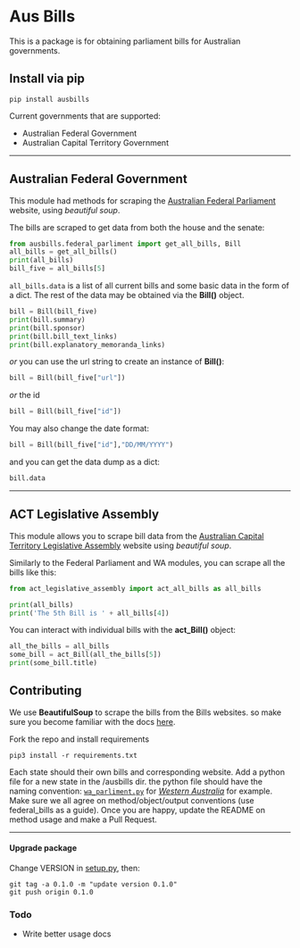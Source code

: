 # Aus Bills

This is a package is for obtaining parliament bills for Australian governments.

## Install via pip

```
pip install ausbills
```

Current governments that are supported:

- Australian Federal Government
- Australian Capital Territory Government

---

## Australian Federal Government

This module had methods for scraping the [Australian Federal Parliament](https://www.aph.gov.au/Parliamentary_Business/Bills_Legislation/Bills_Lists/Details_page?blsId=legislation%2fbillslst%2fbillslst_c203aa1c-1876-41a8-bc76-1de328bdb726) website, using _beautiful soup_.

The bills are scraped to get data from both the house and the senate:

```python
from ausbills.federal_parliment import get_all_bills, Bill
all_bills = get_all_bills()
print(all_bills)
bill_five = all_bills[5]
```

`all_bills.data` is a list of all current bills and some basic data in the form of a dict. The rest of the data may be obtained via the **Bill()** object.

```python
bill = Bill(bill_five)
print(bill.summary)
print(bill.sponsor)
print(bill.bill_text_links)
print(bill.explanatory_memoranda_links)
```

_or_ you can use the url string to create an instance of **Bill()**:

```python
bill = Bill(bill_five["url"])
```

_or_ the id

```python
bill = Bill(bill_five["id"])
```

You may also change the date format:

```python
bill = Bill(bill_five["id"],"DD/MM/YYYY")
```

and you can get the data dump as a dict:

```python
bill.data
```

---

## ACT Legislative Assembly

This module allows you to scrape bill data from the [Australian Capital Territory Legislative Assembly](https://www.parliament.act.gov.au/parliamentary-business/in-the-chamber/bills/summary_of_bills) website using _beautiful soup_.

Similarly to the Federal Parliament and WA modules, you can scrape all the bills like this:

```python
from act_legislative_assembly import act_all_bills as all_bills

print(all_bills)
print('The 5th Bill is ' + all_bills[4])
```

You can interact with individual bills with the **act_Bill()** object:
```python
all_the_bills = all_bills
some_bill = act_Bill(all_the_bills[5])
print(some_bill.title)
```

## Contributing

We use **BeautifulSoup** to scrape the bills from the Bills websites. so make sure you become familiar with the docs [here](https://www.crummy.com/software/BeautifulSoup/bs4/doc/).

Fork the repo and install requirements

```
pip3 install -r requirements.txt
```

Each state should their own bills and corresponding website. Add a python file for a new state in the /ausbills dir. the python file should have the naming convention: [`wa_parliment.py`](ausbills/wa_parliment.py) for [_Western Australia_](https://www.parliament.wa.gov.au/parliament/bills.nsf/screenWebCurrentBills) for example. Make sure we all agree on method/object/output conventions (use federal_bills as a guide). Once you are happy, update the README on method usage and make a Pull Request.

---

#### Upgrade package

Change VERSION in [setup.py](setup.py), then:

```
git tag -a 0.1.0 -m "update version 0.1.0"
git push origin 0.1.0
```



### Todo

- Write better usage docs
